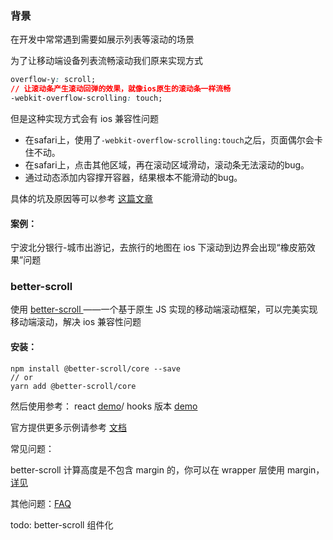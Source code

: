 ### 背景

在开发中常常遇到需要如展示列表等滚动的场景

为了让移动端设备列表流畅滚动我们原来实现方式

```css
overflow-y: scroll;
// 让滚动条产生滚动回弹的效果，就像ios原生的滚动条一样流畅
-webkit-overflow-scrolling: touch;
```

但是这种实现方式会有 ios 兼容性问题

- 在safari上，使用了`-webkit-overflow-scrolling:touch`之后，页面偶尔会卡住不动。
- 在safari上，点击其他区域，再在滚动区域滑动，滚动条无法滚动的bug。
- 通过动态添加内容撑开容器，结果根本不能滑动的bug。

具体的坑及原因等可以参考 [这篇文章](https://www.cnblogs.com/xiahj/p/8036419.html)

#### 案例：

宁波北分银行-城市出游记，去旅行的地图在 ios 下滚动到边界会出现“橡皮筋效果”问题

### better-scroll

使用 [better-scroll ](https://better-scroll.github.io/docs/zh-CN/guide/base-scroll.html#%E4%B8%8A%E6%89%8B)——一个基于原生 JS 实现的移动端滚动框架，可以完美实现移动端滚动，解决 ios 兼容性问题

#### 安装：

```
npm install @better-scroll/core --save
// or
yarn add @better-scroll/core
```

然后使用参考： react [demo](https://codesandbox.io/s/better-scroll-nw310?file=/src/App.jsx)/ hooks 版本  [demo](https://codesandbox.io/s/better-scroll-nw310?file=/src/Hooks.js)

官方提供更多示例请参考 [文档](https://better-scroll.github.io/docs/zh-CN/guide/base-scroll.html#%E4%B8%8A%E6%89%8B)

常见问题：

better-scroll 计算高度是不包含 margin 的，你可以在 wrapper 层使用 margin，[详见](https://github.com/ustbhuangyi/better-scroll/issues/499)

其他问题：[FAQ](https://better-scroll.github.io/docs/zh-CN/FAQ/)

todo: better-scroll 组件化



